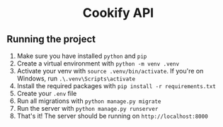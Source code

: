 <h1 align="center">Cookify API</h1>

<h2>Running the project</h2>

1. Make sure you have installed `python` and `pip`
2. Create a virtual environment with `python -m venv .venv`
3. Activate your venv with `source .venv/bin/activate`. If you're on Windows, run `.\.venv\Scripts\activate`
4. Install the required packages with `pip install -r requirements.txt`
5. Create your `.env` file
6. Run all migrations with `python manage.py migrate`
7. Run the server with `python manage.py runserver`
8. That's it! The server should be running on `http://localhost:8000`
